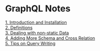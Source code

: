 # GraphQL Notes

[1. Introduction and Installation](1-introduction-installation.md)\
[2. Definitions](2-definitions.md)\
[3. Dealing with non-static Data](3-dealing-with-not-static-data.md)\
[4. Adding More Schema and Cross Relation](4-adding-more-schema-and-cross-relation.md)\
[5. Tips on Query Writing](5-tips-on-query-writing.md)


